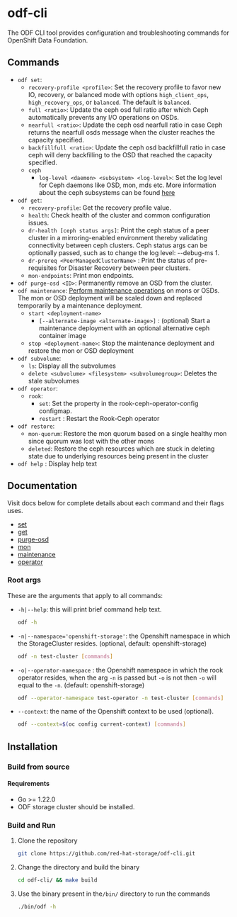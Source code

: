 # odf-cli

The ODF CLI tool provides configuration and troubleshooting commands for OpenShift Data Foundation.

## Commands

- `odf set`:
  - `recovery-profile <profile>`: Set the recovery profile to favor new IO, recovery, or balanced mode with options `high_client_ops`, `high_recovery_ops`, or `balanced`. The default is `balanced`.
  - `full <ratio>`: Update the ceph osd full ratio after which Ceph automatically prevents any I/O operations on OSDs.
  - `nearfull <ratio>`: Update the ceph osd nearfull ratio in case Ceph returns the nearfull osds message when the cluster reaches the capacity specified.
  - `backfillfull <ratio>`:  Update the ceph osd backfillfull ratio in case ceph will deny backfilling to the OSD that reached the capacity specified.
  - `ceph`
    - `log-level <daemon> <subsystem> <log-level>`: Set the log level for Ceph daemons like OSD, mon, mds etc. More information about the ceph subsystems can be found [here](https://docs.ceph.com/en/latest/rados/troubleshooting/log-and-debug/#ceph-subsystems)
- `odf get`:
  - `recovery-profile`: Get the recovery profile value.
  - `health`: Check health of the cluster and common configuration issues.
  - `dr-health [ceph status args]`: Print the ceph status of a peer cluster in a mirroring-enabled environment thereby validating connectivity between ceph clusters. Ceph status args can be optionally passed, such as to change the log level: --debug-ms 1.
  - `dr-prereq <PeerManagedClusterName>` : Print the status of pre-requisites for Disaster Recovery between peer clusters.
  - `mon-endpoints`: Print mon endpoints.
- `odf purge-osd <ID>`: Permanently remove an OSD from the cluster.
- `odf maintenance`: [Perform maintenance operations](docs/maintenance.md) on mons or OSDs. The mon or OSD deployment will be scaled down and replaced temporarily by a maintenance deployment.
  - `start <deployment-name>`
    - `[--alternate-image <alternate-image>]` : (optional) Start a maintenance deployment with an optional alternative ceph container image
  - `stop <deployment-name>`: Stop the maintenance deployment and restore the mon or OSD deployment
- `odf subvolume`:
  - `ls`: Display all the subvolumes
  - `delete <subvolume> <filesystem> <subvolumegroup>`: Deletes the stale subvolumes
- `odf operator`:
  - `rook`:
    - `set`: Set the property in the rook-ceph-operator-config configmap.
    - `restart` : Restart the Rook-Ceph operator
- `odf restore`:
  - `mon-quorum`: Restore the mon quorum based on a single healthy mon since quorum was lost with the other mons
  - `deleted`: Restore the ceph resources which are stuck in deleting state due to underlying resources being present in the cluster
- `odf help` : Display help text

## Documentation

Visit docs below for complete details about each command and their flags uses.

- [set](docs/set.md)
- [get](docs/get.md)
- [purge-osd](docs/purge_osd.md)
- [mon](docs/mons.md)
- [maintenance](docs/maintenance.md)
- [operator](docs/operator.md)

### Root args

These are the arguments that apply to all commands:

- `-h|--help`: this will print brief command help text.

    ```bash
    odf -h
    ```

- `-n|--namespace='openshift-storage'`: the Openshift namespace in which the StorageCluster resides. (optional,  default: openshift-storage)

    ```bash
    odf -n test-cluster [commands]
    ```

- `-o|--operator-namespace` : the Openshift namespace in which the rook operator resides, when the arg `-n` is passed but `-o` is not then `-o` will equal to the `-n`. (default: openshift-storage)

    ```bash
    odf --operator-namespace test-operator -n test-cluster [commands]
    ```

- `--context`: the name of the Openshift context to be used (optional).

    ```bash
    odf --context=$(oc config current-context) [commands]
    ```

## Installation

### Build from source

#### Requirements

- Go >= 1.22.0
- ODF storage cluster should be installed.

### Build and Run

1. Clone the repository

    ```bash
    git clone https://github.com/red-hat-storage/odf-cli.git
    ```

2. Change the directory and build the binary

    ```bash
    cd odf-cli/ && make build
    ```

3. Use the binary present in the`/bin/` directory to run the commands

    ```bash
    ./bin/odf -h
    ```
